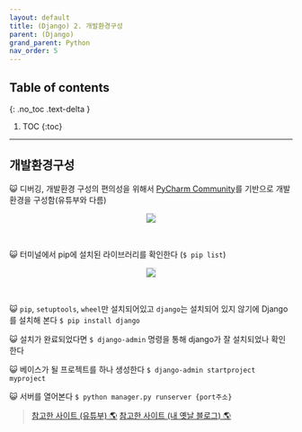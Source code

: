 ```yaml
---
layout: default
title: (Django) 2. 개발환경구성
parent: (Django)
grand_parent: Python
nav_order: 5
---
```


## Table of contents
{: .no_toc .text-delta }

1. TOC
{:toc}

---

## 개발환경구성

😺 디버깅, 개발환경 구성의 편의성을 위해서 [PyCharm Community](https://www.jetbrains.com/ko-kr/pycharm/download/#section=windows)를 기반으로 개발환경을 구성함(유튜부와 다름)

<p align="center">
  <img src="https://taehyungs-programming-blog.github.io/blog/assets/images/python/django/basic-2-1.png" style="border-radius:5%;border:1px solid #e6e1e8"/>
</p>

<br>

😺 터미널에서 pip에 설치된 라이브러리를 확인한다 (`$ pip list`)

<p align="center">
  <img src="https://taehyungs-programming-blog.github.io/blog/assets/images/python/django/basic-2-2.png" style="border-radius:5%;border:1px solid #e6e1e8"/>
</p>

<br>

😺 `pip`, `setuptools`, `wheel`만 설치되어있고 `django`는 설치되어 있지 않기에 Django를 설치해 본다 `$ pip install django`

😺 설치가 완료되었다면 `$ django-admin` 명령을 통해 django가 잘 설치되었나 확인한다

😺 베이스가 될 프로젝트를 하나 생성한다 `$ django-admin startproject myproject`

😺 서버를 열어본다 `$ python manager.py runserver {port주소}`


> [참고한 사이트 (유튜부) 🌎](https://www.youtube.com/watch?v=xGdUNyVkAto)
> [참고한 사이트 (내 옛날 블로그) 🌎](https://easycoding-7.github.io/blog/django/basic/1/#/)